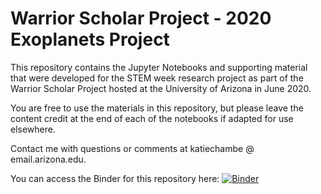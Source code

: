 # Warrior Scholar Project - 2020 Exoplanets Project

This repository contains the Jupyter Notebooks and supporting material that were developed for the STEM week research project as part of the Warrior Scholar Project hosted at the University of Arizona in June 2020.

You are free to use the materials in this repository, but please leave the content credit at the end of each of the notebooks if adapted for use elsewhere.

Contact me with questions or comments at katiechambe @ email.arizona.edu. 

You can access the Binder for this repository here: [![Binder](https://mybinder.org/badge_logo.svg)](https://mybinder.org/v2/gh/katiechambe/WSP2020.git/master)

